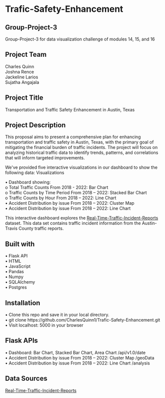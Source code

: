 # Trafic-Safety-Enhancement

<h2>Group-Project-3</h2>
<p>Group-Project-3 for data visualization challenge of modules 14, 15, and 16</p>

<h2>Project Team</h2>
Charles Quinn<br>
Joshna Rence<br>
Jackeline Larios<br>
Sujatha Angajala<br>

<h2>Project Title</h2>
<p>Transportation and Traffic Safety Enhancement in Austin, Texas</p>

<h2>Project Description</h2>
<p>This proposal aims to present a comprehensive plan for enhancing transportation and traffic safety in Austin, Texas, with the primary goal of mitigating the financial burden of traffic incidents. The project will focus on analyzing historical traffic data to identify trends, patterns, and correlations that will inform targeted improvements.</p>

<p>We've provided five interactive visualizations in our dashboard to show the following data:
Visualizations</p>

•	Dashboard showing:<br>
  o	Total Traffic Counts From 2018 - 2022: Bar Chart<br>
  o	Traffic Counts by Time Period From 2018 – 2022: Stacked Bar Chart<br>
  o	Traffic Counts by Hour From 2018 – 2022: Line Chart<br>
•	Accident Distribution by issue From 2018 – 2022: Cluster Map<br>
•	Accident Distribution by issue From 2018 – 2022: Line Chart<br>

<p>This interactive dashboard explores the <a href="https://data.austintexas.gov/Transportation-and-Mobility/Real-Time-Traffic-Incident-Reports/dx9v-zd7x">Real-Time-Traffic-Incident-Reports</a> dataset. This data set contains traffic incident information from the Austin-Travis County traffic reports.</p>

<h2>Built with</h2>
•	Flask API<br>
•	HTML<br>
•	JavaScript<br>
•	Pandas<br>
•	Numpy<br>
•	SQLAlchemy<br>
•	Postgres<br>

<h2>Installation</h2>
•	Clone this repo and save it in your local directory.<br>
•	git clone https://github.com/CharlesQuinn1/Trafic-Safety-Enhancement.git<br>
•	Visit localhost: 5000 in your browser<br>

<h2>Flask APIs</h2>
•	Dashboard: Bar Chart, Stacked Bar Chart, Area Chart /api/v1.0/date<br>
•	Accident Distribution by issue From 2018 – 2022: Cluster Map /geoData<br>
•	Accident Distribution by issue From 2018 – 2022: Line Chart /analysis<br>

<h2>Data Sources</h2>
<a href="https://data.austintexas.gov/Transportation-and-Mobility/Real-Time-Traffic-Incident-Reports/dx9v-zd7x">Real-Time-Traffic-Incident-Reports</a>
